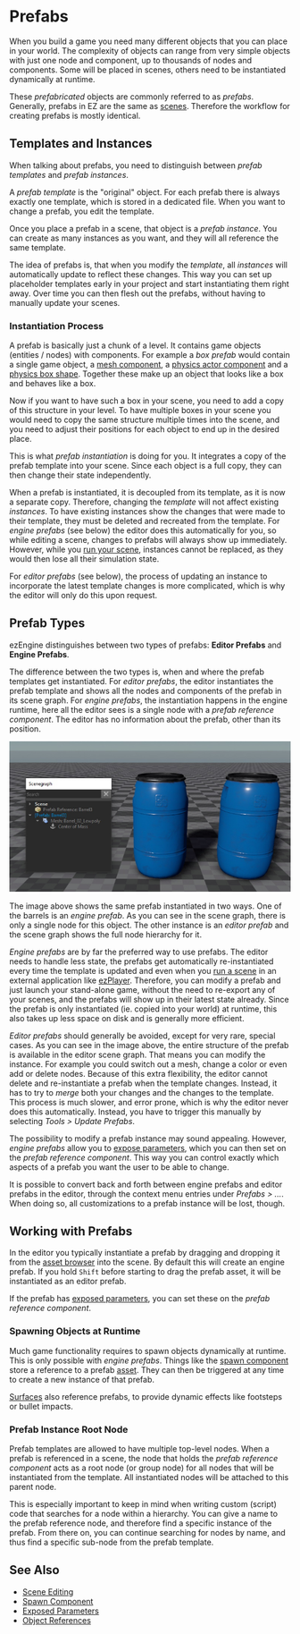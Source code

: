 # Prefabs

When you build a game you need many different objects that you can place in your world. The complexity of objects can range from very simple objects with just one node and component, up to thousands of nodes and components. Some will be placed in scenes, others need to be instantiated dynamically at runtime.

These *prefabricated* objects are commonly referred to as *prefabs*. Generally, prefabs in EZ are the same as [scenes](../scenes/scene-editing.md). Therefore the workflow for creating prefabs is mostly identical.

## Templates and Instances

When talking about prefabs, you need to distinguish between *prefab templates* and *prefab instances*.

A *prefab template* is the "original" object. For each prefab there is always exactly one template, which is stored in a dedicated file. When you want to change a prefab, you edit the template.

Once you place a prefab in a scene, that object is a *prefab instance*. You can create as many instances as you want, and they will all reference the same template.

The idea of prefabs is, that when you modify the *template*, all *instances* will automatically update to reflect these changes. This way you can set up placeholder templates early in your project and start instantiating them right away. Over time you can then flesh out the prefabs, without having to manually update your scenes.

### Instantiation Process

A prefab is basically just a chunk of a level. It contains game objects (entities / nodes) with components. For example a *box prefab* would contain a single game object, a [mesh component](../graphics/meshes/mesh-component.md), a [physics actor component](../physics/physx/actors/physx-actors.md) and a [physics box shape](../physics/physx/collision-shapes/physx-shapes.md). Together these make up an object that looks like a box and behaves like a box.

Now if you want to have such a box in your scene, you need to add a copy of this structure in your level. To have multiple boxes in your scene you would need to copy the same structure multiple times into the scene, and you need to adjust their positions for each object to end up in the desired place.

This is what *prefab instantiation* is doing for you. It integrates a copy of the prefab template into your scene. Since each object is a full copy, they can then change their state independently.

When a prefab is instantiated, it is decoupled from its template, as it is now a separate copy. Therefore, changing the *template* will not affect existing *instances*. To have existing instances show the changes that were made to their template, they must be deleted and recreated from the template. For *engine prefabs* (see below) the editor does this automatically for you, so while editing a scene, changes to prefabs will always show up immediately. However, while you [run your scene](../editor/run-scene.md), instances cannot be replaced, as they would then lose all their simulation state.

For *editor prefabs* (see below), the process of updating an instance to incorporate the latest template changes is more complicated, which is why the editor will only do this upon request.

## Prefab Types

ezEngine distinguishes between two types of prefabs: **Editor Prefabs** and **Engine Prefabs**.

The difference between the two types is, when and where the prefab templates get instantiated. For *editor prefabs*, the editor instantiates the prefab template and shows all the nodes and components of the prefab in its scene graph. For *engine prefabs*, the instantiation happens in the engine runtime, here all the editor sees is a single node with a *prefab reference component*. The editor has no information about the prefab, other than its position.

![Prefab Types](media/prefab-types.jpg)

The image above shows the same prefab instantiated in two ways. One of the barrels is an *engine prefab*. As you can see in the scene graph, there is only a single node for this object. The other instance is an *editor prefab* and the scene graph shows the full node hierarchy for it.

*Engine prefabs* are by far the preferred way to use prefabs. The editor needs to handle less state, the prefabs get automatically re-instantiated every time the template is updated and even when you [run a scene](../editor/run-scene.md) in an external application like [ezPlayer](../tools/player.md). Therefore, you can modify a prefab and just launch your stand-alone game, without the need to re-export any of your scenes, and the prefabs will show up in their latest state already. Since the prefab is only instantiated (ie. copied into your world) at runtime, this also takes up less space on disk and is generally more efficient.

*Editor prefabs* should generally be avoided, except for very rare, special cases. As you can see in the image above, the entire structure of the prefab is available in the editor scene graph. That means you can modify the instance. For example you could switch out a mesh, change a color or even add or delete nodes. Because of this extra flexibility, the editor cannot delete and re-instantiate a prefab when the template changes. Instead, it has to try to *merge* both your changes and the changes to the template. This process is much slower, and error prone, which is why the editor never does this automatically. Instead, you have to trigger this manually by selecting *Tools > Update Prefabs*.

The possibility to modify a prefab instance may sound appealing. However, *engine prefabs* allow you to [expose parameters](../scenes/exposed-parameters.md), which you can then set on the *prefab reference component*. This way you can control exactly which aspects of a prefab you want the user to be able to change.

It is possible to convert back and forth between engine prefabs and editor prefabs in the editor, through the context menu entries under *Prefabs > ...*. When doing so, all customizations to a prefab instance will be lost, though.

## Working with Prefabs

In the editor you typically instantiate a prefab by dragging and dropping it from the [asset browser](../assets/asset-browser.md) into the scene. By default this will create an engine prefab. If you hold `Shift` before starting to drag the prefab asset, it will be instantiated as an editor prefab.

If the prefab has [exposed parameters](../scenes/exposed-parameters.md), you can set these on the *prefab reference component*.

### Spawning Objects at Runtime

Much game functionality requires to spawn objects dynamically at runtime. This is only possible with *engine prefabs*. Things like the [spawn component](../gameplay/spawn-component.md) store a reference to a prefab [asset](../assets/assets-overview.md). They can then be triggered at any time to create a new instance of that prefab.

[Surfaces](../materials/surfaces.md) also reference prefabs, to provide dynamic effects like footsteps or bullet impacts.

### Prefab Instance Root Node

Prefab templates are allowed to have multiple top-level nodes. When a prefab is referenced in a scene, the node that holds the *prefab reference component* acts as a root node (or group node) for all nodes that will be instantiated from the template. All instantiated nodes will be attached to this parent node.

This is especially important to keep in mind when writing custom (script) code that searches for a node within a hierarchy. You can give a name to the prefab reference node, and therefore find a specific instance of the prefab. From there on, you can continue searching for nodes by name, and thus find a specific sub-node from the prefab template.

## See Also


* [Scene Editing](../scenes/scene-editing.md)
* [Spawn Component](../gameplay/spawn-component.md)
* [Exposed Parameters](../scenes/exposed-parameters.md)
* [Object References](../scenes/object-references.md)
